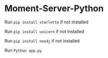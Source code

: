 # Moment-Server-Python

Run `pip install starlette` if not installed

Run `pip install uvicorn` if not installed

Run `pip install neo4j` if not installed

Run `Python app.py`